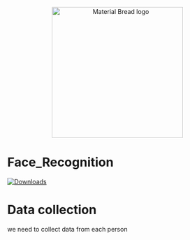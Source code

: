 <p align="center">
    <img width="300" src="https://eyeq.tech/wp-content/themes/eyeq-theme/retails/img/emotion.gif" alt="Material Bread logo">
</p>

# Face_Recognition

[![Downloads](https://img.shields.io/badge/Opencv-install-green)](https://pypi.org/project/opencv-python)

# Data collection
we need to collect data from each person
